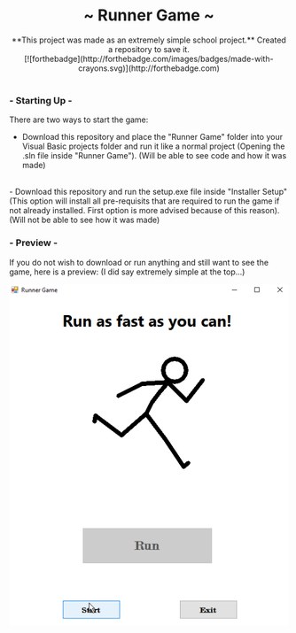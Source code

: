 <div align="center">
  <h1 align="center">~ Runner Game ~</h1>
    **This project was made as an extremely simple school project.**
    Created a repository to save it.<br />
    [![forthebadge](http://forthebadge.com/images/badges/made-with-crayons.svg)](http://forthebadge.com)
</div><br />
<h3>- Starting Up -</h3>

There are two ways to start the game:

- Download this repository and place the "Runner Game" folder into your Visual Basic projects folder and run it like a normal project (Opening the .sln file inside "Runner Game"). (Will be able to see code and how it was made)
<br />
- Download this repository and run the setup.exe file inside "Installer Setup" (This option will install all pre-requisits that are required to run the game if not already installed. First option is more advised because of this reason). (Will not be able to see how it was made)

<h3>- Preview -</h3>

If you do not wish to download or run anything and still want to see the game, here is a preview:
(I did say extremely simple at the top...)

![Runner Game](https://github.com/TheRacingLion/VB-Runner-Game/blob/master/run.gif "Runner Game")
